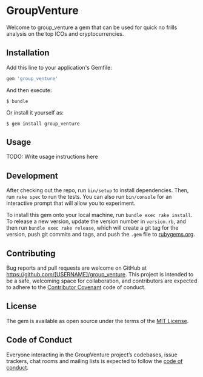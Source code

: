 # GroupVenture

Welcome to group_venture a gem that can be used for quick no frills analysis on the top ICOs and cryptocurrencies. 

## Installation

Add this line to your application's Gemfile:

```ruby
gem 'group_venture'
```

And then execute:

    $ bundle

Or install it yourself as:

    $ gem install group_venture

## Usage

TODO: Write usage instructions here

## Development

After checking out the repo, run `bin/setup` to install dependencies. Then, run `rake spec` to run the tests. You can also run `bin/console` for an interactive prompt that will allow you to experiment.

To install this gem onto your local machine, run `bundle exec rake install`. To release a new version, update the version number in `version.rb`, and then run `bundle exec rake release`, which will create a git tag for the version, push git commits and tags, and push the `.gem` file to [rubygems.org](https://rubygems.org).

## Contributing

Bug reports and pull requests are welcome on GitHub at https://github.com/[USERNAME]/group_venture. This project is intended to be a safe, welcoming space for collaboration, and contributors are expected to adhere to the [Contributor Covenant](http://contributor-covenant.org) code of conduct.

## License

The gem is available as open source under the terms of the [MIT License](https://opensource.org/licenses/MIT).

## Code of Conduct

Everyone interacting in the GroupVenture project’s codebases, issue trackers, chat rooms and mailing lists is expected to follow the [code of conduct](https://github.com/[USERNAME]/group_venture/blob/master/CODE_OF_CONDUCT.md).

